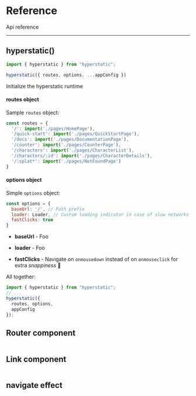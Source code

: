 # Reference

Api reference

---

## hyperstatic()

```javascript
import { hyperstatic } from "hyperstatic";

hyperstatic({ routes, options, ...appConfig })
```

Initialize the hyperstatic runtime

#### routes object

Sample `routes` object:

```javascript
const routes = {
  '/': import('./pages/HomePage'),
  '/quick-start': import('./pages/QuickStartPage'),
  '/docs': import('./pages/DocumentationPage'),
  '/counter': import('./pages/CounterPage'),
  '/characters': import('./pages/CharacterList'),
  '/characters/:id': import('./pages/CharacterDetails'),
  '/:splat*': import('./pages/NotFoundPage')
}
```

#### options object

Simple `options` object:

```javascript
const options = {
  baseUrl: '/', // Path prefix
  loader: Loader, // Custom loading indicator in case of slow networks
  fastClicks: true
}
```

- **baseUrl** - Foo

- **loader** - Foo

- **fastClicks** - Navigate on `onmousedown` instead of on `onmouseclick` for extra *snappiness* 💨





All together: 
```javascript
import { hyperstatic } from "hyperstatic";
// ...
hyperstatic({
  routes, options,
  appConfig
});
```




## Router component
```javascript

```

## Link component
```javascript

```

## navigate effect


